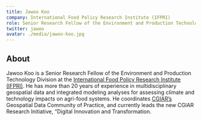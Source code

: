 ```yaml
---
title: Jawoo Koo
company: International Food Policy Research Institute (IFPRI)
role: Senior Research Fellow of the Environment and Production Technology Division
twitter: jawoo
avatar: ./media/jawoo-koo.jpg
---
```

## About

Jawoo Koo is a Senior Research Fellow of the Environment and Production Technology Division at the [International Food Policy Research Institute (IFPRI)](https://www.ifpri.org/). He has more than 20 years of experience in multidisciplinary geospatial data and integrated modeling analyses for assessing climate and technology impacts on agri-food systems. He coordinates [CGIAR’s](https://www.cgiar.org/) Geospatial Data Community of Practice, and currently leads the new CGIAR Research Initiative, “Digital Innovation and Transformation.